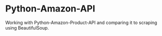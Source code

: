 Python-Amazon-API
=================

Working with Python-Amazon-Product-API and comparing it to scraping using BeautifulSoup. 
